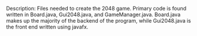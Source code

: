 Description: Files needed to create the 2048 game. Primary code is found written in Board.java, Gui2048.java, and GameManager.java. Board.java makes up the majority of the backend of the program, while Gui2048.java is the front end written using javafx. 






